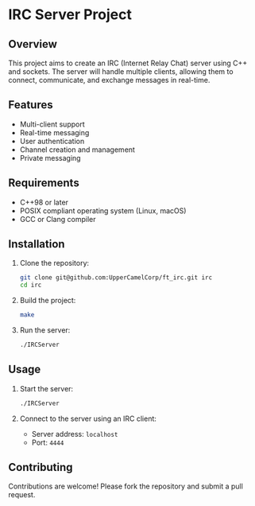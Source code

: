 # IRC Server Project

## Overview

This project aims to create an IRC (Internet Relay Chat) server using C++ and sockets. The server will handle multiple clients, allowing them to connect, communicate, and exchange messages in real-time.

## Features

- Multi-client support
- Real-time messaging
- User authentication
- Channel creation and management
- Private messaging

## Requirements

- C++98 or later
- POSIX compliant operating system (Linux, macOS)
- GCC or Clang compiler

## Installation

1. Clone the repository:
    ```sh
    git clone git@github.com:UpperCamelCorp/ft_irc.git irc
    cd irc
    ```

2. Build the project:
    ```sh
    make
    ```

3. Run the server:
    ```sh
    ./IRCServer
    ```

## Usage

1. Start the server:
    ```sh
    ./IRCServer
    ```

2. Connect to the server using an IRC client:
    - Server address: `localhost`
    - Port: `4444`

## Contributing

Contributions are welcome! Please fork the repository and submit a pull request.

